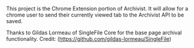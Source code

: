 This project is the Chrome Extension portion of Archivist. 
It will allow for a chrome user to send their currently viewed tab to the Archivist API to be saved.

Thanks to Gildas Lormeau of SingleFile Core for the base page archival functionality.
Credit: (https://github.com/gildas-lormeau/SingleFile)
